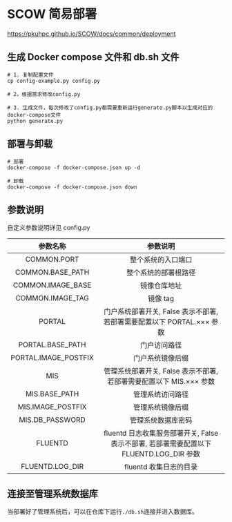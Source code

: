 # SCOW 简易部署

https://pkuhpc.github.io/SCOW/docs/common/deployment

## 生成 Docker compose 文件和 db.sh 文件

```shell
# 1. 复制配置文件
cp config-example.py config.py

# 2，根据需求修改config.py

# 3. 生成文件，每次修改了config.py都需要重新运行generate.py脚本以生成对应的docker-compose文件
python generate.py
```

## 部署与卸载

```shell
# 部署
docker-compose -f docker-compose.json up -d

# 卸载
docker-compose -f docker-compose.json down
```

## 参数说明

自定义参数说明详见 config.py

|       参数名称       |                                        参数说明                                         |
| :------------------: | :-------------------------------------------------------------------------------------: |
|     COMMON.PORT      |                                   整个系统的入口端口                                    |
|   COMMON.BASE_PATH   |                                  整个系统的部署根路径                                   |
|  COMMON.IMAGE_BASE   |                                      镜像仓库地址                                       |
|   COMMON.IMAGE_TAG   |                                        镜像 tag                                         |
|        PORTAL        |         门户系统部署开关, False 表示不部署, 若部署需要配置以下 PORTAL.××× 参数          |
|   PORTAL.BASE_PATH   |                                      门户访问路径                                       |
| PORTAL.IMAGE_POSTFIX |                                    门户系统镜像后缀                                     |
|         MIS          |           管理系统部署开关, False 表示不部署, 若部署需要配置以下 MIS.××× 参数           |
|    MIS.BASE_PATH     |                                    管理系统访问路径                                     |
|  MIS.IMAGE_POSTFIX   |                                    管理系统镜像后缀                                     |
|   MIS.DB_PASSWORD    |                                   管理系统数据库密码                                    |
|       FLUENTD        | fluentd 日志收集服务部署开关, False 表示不部署, 若部署需要配置以下 FLUENTD.LOG_DIR 参数 |
|   FLUENTD.LOG_DIR    |                                 fluentd 收集日志的目录                                  |

## 连接至管理系统数据库

当部署好了管理系统后，可以在仓库下运行`./db.sh`连接并进入数据库。
